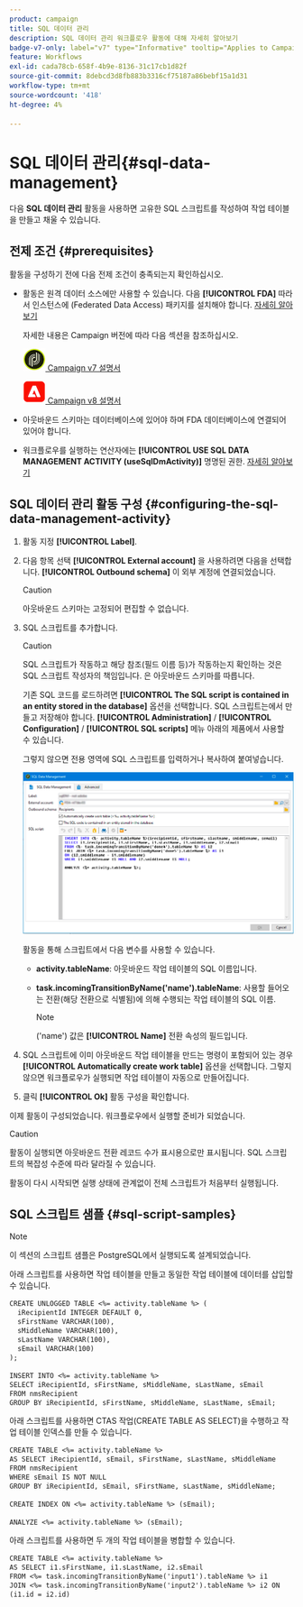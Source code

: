 ```yaml
---
product: campaign
title: SQL 데이터 관리
description: SQL 데이터 관리 워크플로우 활동에 대해 자세히 알아보기
badge-v7-only: label="v7" type="Informative" tooltip="Applies to Campaign Classic v7 only"
feature: Workflows
exl-id: cada78cb-658f-4b9e-8136-31c17cb1d82f
source-git-commit: 8debcd3d8fb883b3316cf75187a86bebf15a1d31
workflow-type: tm+mt
source-wordcount: '418'
ht-degree: 4%

---
```


# SQL 데이터 관리{#sql-data-management}



다음 **SQL 데이터 관리** 활동을 사용하면 고유한 SQL 스크립트를 작성하여 작업 테이블을 만들고 채울 수 있습니다.

## 전제 조건 {#prerequisites}

활동을 구성하기 전에 다음 전제 조건이 충족되는지 확인하십시오.

* 활동은 원격 데이터 소스에만 사용할 수 있습니다. 다음 **[!UICONTROL FDA]** 따라서 인스턴스에 (Federated Data Access) 패키지를 설치해야 합니다. [자세히 알아보기](../../installation/using/about-fda.md)

   자세한 내용은 Campaign 버전에 따라 다음 섹션을 참조하십시오.

   ![](assets/do-not-localize/v7.jpeg)[  Campaign v7 설명서](../../installation/using/about-fda.md)

   ![](assets/do-not-localize/v8.png)[  Campaign v8 설명서](https://experienceleague.adobe.com/docs/campaign/campaign-v8/connect/fda.html)

* 아웃바운드 스키마는 데이터베이스에 있어야 하며 FDA 데이터베이스에 연결되어 있어야 합니다.
* 워크플로우를 실행하는 연산자에는 **[!UICONTROL USE SQL DATA MANAGEMENT ACTIVITY (useSqlDmActivity)]** 명명된 권한. [자세히 알아보기](../../platform/using/access-management-named-rights.md)

## SQL 데이터 관리 활동 구성 {#configuring-the-sql-data-management-activity}

1. 활동 지정 **[!UICONTROL Label]**.
1. 다음 항목 선택 **[!UICONTROL External account]** 을 사용하려면 다음을 선택합니다. **[!UICONTROL Outbound schema]** 이 외부 계정에 연결되었습니다.

   >[!CAUTION]
   >
   >아웃바운드 스키마는 고정되어 편집할 수 없습니다.

1. SQL 스크립트를 추가합니다.

   >[!CAUTION]
   >
   >SQL 스크립트가 작동하고 해당 참조(필드 이름 등)가 작동하는지 확인하는 것은 SQL 스크립트 작성자의 책임입니다. 은 아웃바운드 스키마를 따릅니다.

   기존 SQL 코드를 로드하려면 **[!UICONTROL The SQL script is contained in an entity stored in the database]** 옵션을 선택합니다. SQL 스크립트는에서 만들고 저장해야 합니다. **[!UICONTROL Administration]** / **[!UICONTROL Configuration]** / **[!UICONTROL SQL scripts]** 메뉴 아래의 제품에서 사용할 수 있습니다.

   그렇지 않으면 전용 영역에 SQL 스크립트를 입력하거나 복사하여 붙여넣습니다.

   ![](assets/sql_datamanagement.png)

   활동을 통해 스크립트에서 다음 변수를 사용할 수 있습니다.

   * **activity.tableName**: 아웃바운드 작업 테이블의 SQL 이름입니다.
   * **task.incomingTransitionByName(&#39;name&#39;).tableName**: 사용할 들어오는 전환(해당 전환으로 식별됨)에 의해 수행되는 작업 테이블의 SQL 이름.

      >[!NOTE]
      >
      >(&#39;name&#39;) 값은 **[!UICONTROL Name]** 전환 속성의 필드입니다.

1. SQL 스크립트에 이미 아웃바운드 작업 테이블을 만드는 명령이 포함되어 있는 경우 **[!UICONTROL Automatically create work table]** 옵션을 선택합니다. 그렇지 않으면 워크플로우가 실행되면 작업 테이블이 자동으로 만들어집니다.
1. 클릭 **[!UICONTROL Ok]** 활동 구성을 확인합니다.

이제 활동이 구성되었습니다. 워크플로우에서 실행할 준비가 되었습니다.

>[!CAUTION]
>
>활동이 실행되면 아웃바운드 전환 레코드 수가 표시용으로만 표시됩니다. SQL 스크립트의 복잡성 수준에 따라 달라질 수 있습니다.
>  
>활동이 다시 시작되면 실행 상태에 관계없이 전체 스크립트가 처음부터 실행됩니다.

## SQL 스크립트 샘플 {#sql-script-samples}

>[!NOTE]
>
>이 섹션의 스크립트 샘플은 PostgreSQL에서 실행되도록 설계되었습니다.

아래 스크립트를 사용하면 작업 테이블을 만들고 동일한 작업 테이블에 데이터를 삽입할 수 있습니다.

```
CREATE UNLOGGED TABLE <%= activity.tableName %> (
  iRecipientId INTEGER DEFAULT 0,
  sFirstName VARCHAR(100),
  sMiddleName VARCHAR(100),
  sLastName VARCHAR(100),
  sEmail VARCHAR(100)
);

INSERT INTO <%= activity.tableName %>
SELECT iRecipientId, sFirstName, sMiddleName, sLastName, sEmail
FROM nmsRecipient
GROUP BY iRecipientId, sFirstName, sMiddleName, sLastName, sEmail;
```

아래 스크립트를 사용하면 CTAS 작업(CREATE TABLE AS SELECT)을 수행하고 작업 테이블 인덱스를 만들 수 있습니다.

```
CREATE TABLE <%= activity.tableName %>
AS SELECT iRecipientId, sEmail, sFirstName, sLastName, sMiddleName
FROM nmsRecipient
WHERE sEmail IS NOT NULL
GROUP BY iRecipientId, sEmail, sFirstName, sLastName, sMiddleName;

CREATE INDEX ON <%= activity.tableName %> (sEmail);

ANALYZE <%= activity.tableName %> (sEmail);
```

아래 스크립트를 사용하면 두 개의 작업 테이블을 병합할 수 있습니다.

```
CREATE TABLE <%= activity.tableName %>
AS SELECT i1.sFirstName, i1.sLastName, i2.sEmail
FROM <%= task.incomingTransitionByName('input1').tableName %> i1
JOIN <%= task.incomingTransitionByName('input2').tableName %> i2 ON (i1.id = i2.id)
```
